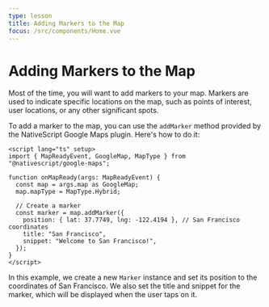 ```yaml
---
type: lesson
title: Adding Markers to the Map
focus: /src/components/Home.vue
---
```


# Adding Markers to the Map

Most of the time, you will want to add markers to your map. Markers are used to indicate specific locations on the map, such as points of interest, user locations, or any other significant spots.

To add a marker to the map, you can use the `addMarker` method provided by the NativeScript Google Maps plugin. Here's how to do it:

```vue
<script lang="ts" setup>
import { MapReadyEvent, GoogleMap, MapType } from "@nativescript/google-maps";

function onMapReady(args: MapReadyEvent) {
  const map = args.map as GoogleMap;
  map.mapType = MapType.Hybrid;

  // Create a marker
  const marker = map.addMarker({
    position: { lat: 37.7749, lng: -122.4194 }, // San Francisco coordinates
    title: "San Francisco",
    snippet: "Welcome to San Francisco!",
  });
}
</script>
```

In this example, we create a new `Marker` instance and set its position to the coordinates of San Francisco. We also set the title and snippet for the marker, which will be displayed when the user taps on it.
